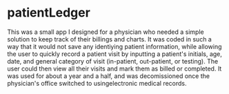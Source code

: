 # patientLedger

This was a small app I designed for a physician who needed a simple solution to keep track of their billings and charts. It was coded in such a way that it would not save any identiying patient information, while allowing the user to quickly record a patient visit by inputting a patient's initials, age, date, and general category of visit (in-patient, out-patient, or testing).  The user could then view all their visits and mark them as billed or completed.  It was used for about a year and a half, and was decomissioned once the physician's office switched to usingelectronic medical records.
